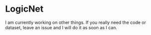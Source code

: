 # LogicNet
I am currently working on other things. If you really need the code or dataset, leave an issue and I will do it as soon as I can.
